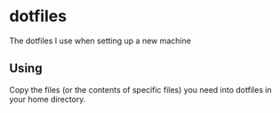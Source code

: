 # dotfiles

The dotfiles I use when setting up a new machine

## Using

Copy the files (or the contents of specific files) you need into dotfiles in your home directory.
